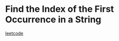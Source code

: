 Find the Index of the First Occurrence in a String
==================================================
[leetcode](https://leetcode.com/problems/find-the-index-of-the-first-occurrence-in-a-string)
